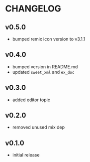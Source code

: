 # CHANGELOG

## v0.5.0

* bumped remix icon version to v3.1.1

## v0.4.0

* bumped version in README.md
* updated `sweet_xml` and `ex_doc`

## v0.3.0

* added editor topic

## v0.2.0

* removed unused mix dep

## v0.1.0

* initial release
